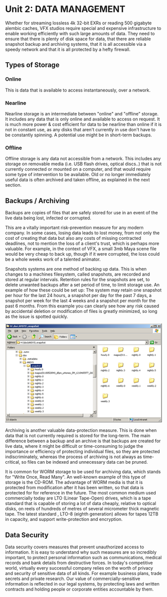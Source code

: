 Unit 2: DATA MANAGEMENT
=============

<!-- The importance of and techniques for managing large scale on-line and near-line data storage.
Digital images and manipulation techniques. -->

Whether for streaming lossless 4k 32-bit EXRs or reading 500 gigabyte alembic caches, VFX studios require special and expensive infrastructure to enable working efficiently with such large amounts of data. They need to ensure that there is plenty of disk space for data, that there are reliable snapshot backup and archiving systems, that it is all accessible via a speedy network and that it is all protected by a hefty firewall.

Types of Storage
-------------

### Online

This is data that is available to access instantaneously, over a network.

### Nearline

Nearline storage is an intermediate between "online" and "offline" storage. It includes any data that is only online and available to access on request. It is much more power & cost efficient for data to be nearline than online if it is not in constant use, as any disks that aren't currently in use don't have to be constantly spinning. A potential use might be in short-term backups.

### Offline

Offline storage is any data not accessible from a network. This includes any storage on removable media (i.e. USB flash drives, optical discs..) that is not currently connected or mounted on a computer, and that would require some type of intervention to be available. Old or no longer immediately useful data is often archived and taken offline, as explained in the next section.

Backups / Archiving
--------------

Backups are copies of files that are safely stored for use in an event of the live data being lost, infected or corrupted.

This are a vitally important risk-prevention measure for any modern company. In some cases, losing data leads to lost money, from not only the cost of creating that data but also any costs of missing contracted deadlines, not to mention the loss of a client's trust, which is perhaps more valuable. For example, in the context of VFX, a small 3mb Maya scene file would be very cheap to back up, though if it were corrupted, the loss could be a whole weeks work of a talented animator.

Snapshots systems are one method of backing up data. This is when changes to a machines filesystem, called snapshots, are recorded and stored at regular intervals. Retention rules for the snapshots are set, to delete unwanted backups after a set period of time, to limit storage use. An example of how these could be set up: The system may retain one snapshot per hour for the last 24 hours, a snapshot per day for the past 7 days, a snapshot per week for the last 4 weeks and a snapshot per month for the past 6 months. From this example you can clearly see how any risk caused by accidental deletion or modification of files is greatly minimized, so long as the issue is spotted quickly.

![Example snapshot directories](./images/snapshot_dirs.png)

Archiving is another valuable data-protection measure. This is done when data that is not currently required is stored for the long-term. The main difference between a backup and an archive is that backups are created for live data, where it might be difficult or time-consuming to judge the importance or efficiency of protecting individual files, so they are protected indiscriminately, whereas the process of archiving is not always as time-critical, so files can be indexed and unnecessary data can be pruned.

It is common for WORM storage to be used for archiving data, which stands for "Write Once, Read Many". An well-known example of this type of storage is the CD-ROM. The advantage of WORM media is that it is protected from modification after it has been written, so that data is protected for for reference in the future. The most common medium used commercially today are LTO (Linear Tape-Open) drives, which is a tape standard that is capable of storing a lot of data cheaply, relative to optical disks, on reels of hundreds of metres of several micrometer thick magnetic tape. The latest standard , LTO-8 (eighth generation) allows for tapes 12TB in capacity, and support write-protection and encryption.

Data Security
--------------

Data security covers measures that prevent unauthorized access to information. It is easy to understand why such measures are so incredibly important, to protect personal information such as communications, medical records and bank details from destructive forces. In today's competitive world, virtually every successful company relies on the worth of privacy and security of sensitive data of all kinds. For example business plans, trade secrets and private research. Our value of commercially-sensitive information is reflected in our legal systems, by protecting laws and written contracts and holding people or corporate entities accountable by them.
